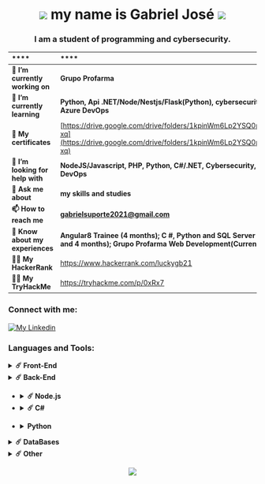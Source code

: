 <h1 align="center">
	<img src="https://raw.githubusercontent.com/iampavangandhi/iampavangandhi/master/gifs/hello.gif" width="150"> my name is Gabriel José <img src="https://raw.githubusercontent.com/iampavangandhi/iampavangandhi/master/gifs/Hi.gif" width="60">
</h1>
<h3 align="center">I am a student of programming and cybersecurity.</h3>

<!--<p align="left"> <img src="https://komarev.com/ghpvc/?username=gb21oc&label=Profile%20views&color=0e75b6&style=flat" alt="gb21oc" /> </p> -->

<div style="display: inline_block;" align="center">
	
|  **** | **** |
| :---------        |     :---------  |
|**🔭 I’m currently working on** | **Grupo Profarma** |
| **🌱 I’m currently learning** |  **Python, Api .NET/Node/Nestjs/Flask(Python), cybersecurity and pratics an Azure DevOps** |
|**📝 My certificates** |  [https://drive.google.com/drive/folders/1kpinWm6Lp2YSQ0pI2k1cYBBuGtR8x-xq](https://drive.google.com/drive/folders/1kpinWm6Lp2YSQ0pI2k1cYBBuGtR8x-xq)|
|**🤝 I’m looking for help with** |  **NodeJS/Javascript, PHP, Python, C#/.NET, Cybersecurity, Docker and Azure DevOps** |
| **💬 Ask me about** | **my skills and studies** |
|**📫 How to reach me** | **gabrielsuporte2021@gmail.com** |
|**📄 Know about my experiences** |**Angular8 Trainee (4 months); C #, Python and SQL Server developer(1 year and 4 months); Grupo Profarma Web Development(Current)** |
|**👨‍💻 My HackerRank** | https://www.hackerrank.com/luckygb21|
|**👨‍💻 My TryHackMe** | https://tryhackme.com/p/0xRx7|
	
</div>

<!--
<p align="center">
  <a href="https://github.com/gb21oc">
  <img align="center" height="165" src="https://github-readme-stats.vercel.app/api?username=gb21oc&show_icons=true&theme=radical&include_all_commits=true&count_private=true"/>
  </a>
  <a href="https://github.com/gb21oc">
  <img align="center" height="250" src="https://github-readme-stats.vercel.app/api/top-langs/?username=gb21oc&layout=compact&langs_count=16&theme=radical"/>
  </a>
</p>
-->

<h3 align="left">Connect with me:</h3>
<p align="left">
<a href="https://www.linkedin.com/in/gabriel-jos%C3%A9/" target="blank"><img align="center" src="https://raw.githubusercontent.com/rahuldkjain/github-profile-readme-generator/master/src/images/icons/Social/linked-in-alt.svg" alt="My Linkedin" height="30" width="40" /></a>
</p>

<h3 align="left">Languages and Tools:</h3>
<details>	
  <summary><b>☄️ Front-End</b></summary>

  <br />
  <!--<a href="https://reactjs.org/" target="_blank"> 
		<img src="https://raw.githubusercontent.com/devicons/devicon/master/icons/react/react-original-wordmark.svg" alt="react" width="40" height="40"/> 
  </a> -->
	<a href="https://getbootstrap.com" target="_blank"> 
		<img src="https://raw.githubusercontent.com/devicons/devicon/master/icons/bootstrap/bootstrap-plain-wordmark.svg" alt="bootstrap" width="40" height="40"/> 
	</a> 
	<a href="https://www.w3schools.com/css/" target="_blank"> 
		<img src="https://raw.githubusercontent.com/devicons/devicon/master/icons/css3/css3-original-wordmark.svg" alt="css3" width="40" height="40"/> 
	</a> 
	<a href="https://www.w3.org/html/" target="_blank"> 
		<img src="https://raw.githubusercontent.com/devicons/devicon/master/icons/html5/html5-original-wordmark.svg" alt="html5" width="40" height="40"/> 
	</a> 
	<a href="https://developer.mozilla.org/en-US/docs/Web/JavaScript" target="_blank"> 
			<img src="https://raw.githubusercontent.com/devicons/devicon/master/icons/javascript/javascript-original.svg" alt="javascript" width="40" height="40"/>
	</a>
	<!--<a href="https://www.typescriptlang.org/" target="_blank"> 
		<img src="https://raw.githubusercontent.com/devicons/devicon/master/icons/typescript/typescript-original.svg" alt="typescript" width="40" 			height="40"/> -->
	</a>
</details>

<details>
	<summary><b>☄️ Back-End</b></summary>
	<br />
</details>
	
- <details>
		<summary><b>☄️ Node.js</b></summary>
		<br />
		<a href="https://expressjs.com" target="_blank"> 
			<img src="https://raw.githubusercontent.com/devicons/devicon/master/icons/express/express-original-wordmark.svg" alt="express" 					width="40" height="40"/> 
		</a> 
		<a href="https://github.com/puppeteer/puppeteer" target="_blank"> 
			<img src="https://www.vectorlogo.zone/logos/pptrdev/pptrdev-official.svg" alt="puppeteer" width="40" height="40"/> 
		</a> 
	</details>
- <details>
	<summary><b>☄️ C# </b></summary>
	<br />
	<a href="https://www.w3schools.com/cs/" target="_blank"> 
		<img src="https://raw.githubusercontent.com/devicons/devicon/master/icons/csharp/csharp-original.svg" alt="csharp" width="40" 					height="40"/> 
	</a> 
	<a href="https://dotnet.microsoft.com/" target="_blank"> 
		<img src="https://raw.githubusercontent.com/devicons/devicon/master/icons/dot-net/dot-net-original-wordmark.svg" alt="dotnet" 					width="40" height="40"/> 
	</a> 
</details>

- <details>
	<summary><b> Python </b></summary>
	<br />
	<a href="https://scikit-learn.org/" target="_blank"> 
		<img src="https://upload.wikimedia.org/wikipedia/commons/0/05/Scikit_learn_logo_small.svg" alt="scikit_learn" width="40" height="40"/> 
	</a> 
	<a href="https://www.selenium.dev" target="_blank"> 
		<img src="https://raw.githubusercontent.com/detain/svg-logos/780f25886640cef088af994181646db2f6b1a3f8/svg/selenium-logo.svg" 						alt="selenium" width="40" height="40"/> 
	</a>
	<a href="https://flask.palletsprojects.com/" target="_blank" rel="noreferrer"> 
		<img src="https://www.vectorlogo.zone/logos/pocoo_flask/pocoo_flask-icon.svg" alt="flask" width="40" height="40"/> 
	</a>
</details>

<details>
	<summary><b>☄️ DataBases </b></summary>
	<br />
	<a href="https://www.mysql.com/" target="_blank"> 
		<img src="https://raw.githubusercontent.com/devicons/devicon/master/icons/mysql/mysql-original-wordmark.svg" alt="mysql" width="40" height="40"/> 
	</a> 
	<a href="https://www.microsoft.com/en-us/sql-server" target="_blank"> 
		<img src="https://www.svgrepo.com/show/303229/microsoft-sql-server-logo.svg" alt="mssql" width="40" height="40"/> 
	</a>
	<a href="https://www.oracle.com/" target="_blank"> 
		<img src="https://raw.githubusercontent.com/devicons/devicon/master/icons/oracle/oracle-original.svg" alt="oracle" width="40" height="40"/> 
	</a>
	<a href="https://www.mongodb.com/" target="_blank" rel="noreferrer"> 
		<img src="https://raw.githubusercontent.com/devicons/devicon/master/icons/mongodb/mongodb-original-wordmark.svg" alt="mongodb" width="40" height="40"/> 
	</a>
</details>
<details>
	<summary><b>☄️ Other </b></summary>
	<br />
		<a href="https://postman.com" target="_blank"> 
		<img src="https://www.vectorlogo.zone/logos/getpostman/getpostman-icon.svg" alt="postman" width="40" height="40"/> 
	</a> 
	<a href="https://git-scm.com/" target="_blank"> 
		<img src="https://www.vectorlogo.zone/logos/git-scm/git-scm-icon.svg" alt="git" width="40" height="40"/> 
	</a>
	<a href="https://www.gnu.org/software/bash/" target="_blank" rel="noreferrer"> 
		<img src="https://www.vectorlogo.zone/logos/gnu_bash/gnu_bash-icon.svg" alt="bash" width="40" height="40"/> 
	</a>
	<a href="https://www.linux.org/" target="_blank" rel="noreferrer"> 
		<img src="https://raw.githubusercontent.com/devicons/devicon/master/icons/linux/linux-original.svg" alt="linux" width="40" height="40"/> 
	</a>
</details>
</p>

<!--<div align="center">
    
   ![Snake animation](https://github.com/rafaballerini/rafaballerini/blob/output/github-contribution-grid-snake.svg)

</div>-->
<p align="center">
    <img alingn="center" src="https://profile-counter.glitch.me/gb21oc/count.svg"/>
</p>

